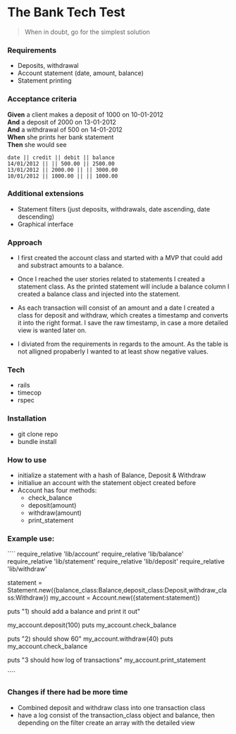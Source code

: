 # The Bank Tech Test

>When in doubt, go for the simplest solution

### Requirements
* Deposits, withdrawal
* Account statement (date, amount, balance)
* Statement printing

### Acceptance criteria

**Given** a client makes a deposit of 1000 on 10-01-2012  
**And** a deposit of 2000 on 13-01-2012  
**And** a withdrawal of 500 on 14-01-2012  
**When** she prints her bank statement  
**Then** she would see  


```
date || credit || debit || balance
14/01/2012 || || 500.00 || 2500.00
13/01/2012 || 2000.00 || || 3000.00
10/01/2012 || 1000.00 || || 1000.00
```

### Additional extensions

* Statement filters (just deposits, withdrawals, date ascending, date descending)
* Graphical interface


### Approach

* I first created the account class and started with a MVP that could add and substract amounts to a balance.

* Once I reached the user stories related to statements I created a statement class. As the printed statement will include a balance column I created a balance class and injected into the statement.

* As each transaction will consist of an amount and a date I created a  class for deposit and withdraw, which creates a timestamp and converts it into the right format. I save the raw timestamp, in case a more detailed view is wanted later on. 

* I diviated from the requirements in regards to the amount. As the table is not alligned propaberly I wanted to at least show negative values. 

### Tech

* rails
* timecop
* rspec

### Installation

* git clone repo
* bundle install

### How to use

* initialize a statement with a hash of Balance, Deposit & Withdraw
* initialiue an account with the statement object created before
* Account has four methods:
  * check_balance
  * deposit(amount)
  * withdraw(amount)
  * print_statement

### Example use:

´´´´
require_relative 'lib/account'
require_relative 'lib/balance'
require_relative 'lib/statement'
require_relative 'lib/deposit'
require_relative 'lib/withdraw'

statement = Statement.new({balance_class:Balance,deposit_class:Deposit,withdraw_class:Withdraw}) 
my_account = Account.new({statement:statement})


puts "1) should add a balance and print it out"

my_account.deposit(100)
puts my_account.check_balance

puts "2) should show 60"
my_account.withdraw(40)
puts my_account.check_balance

puts "3 should how log of transactions"
my_account.print_statement

´´´´

### Changes if there had be more time

* Combined deposit and withdraw class into one transaction class
* have a log consist of the transaction_class object and balance, then depending on the filter create an array with the detailed view
